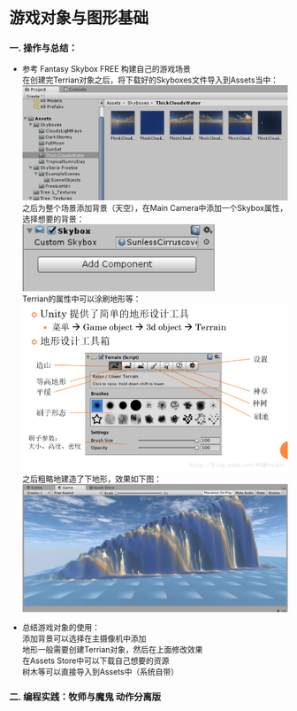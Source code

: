 # 游戏对象与图形基础
### 一. 操作与总结： ###  
- 参考 Fantasy Skybox FREE 构建自己的游戏场景  
在创建完Terrian对象之后，将下载好的Skyboxes文件导入到Assets当中：  
![avatar](https://github.com/MockingT/3D_Game-3/blob/master/picture/3d4.png)  
之后为整个场景添加背景（天空），在Main Camera中添加一个Skybox属性，选择想要的背景：  
![avatar](https://github.com/MockingT/3D_Game-3/blob/master/picture/3d2.png)  
Terrian的属性中可以涂刷地形等：  
![avatar](https://github.com/MockingT/3D_Game-3/blob/master/picture/3d3.png)  
之后粗略地建造了下地形，效果如下图：
![avatar](https://github.com/MockingT/3D_Game-3/blob/master/picture/3d1.png)  
   
- 总结游戏对象的使用：  
添加背景可以选择在主摄像机中添加  
地形一般需要创建Terrian对象，然后在上面修改效果  
在Assets Store中可以下载自己想要的资源  
树木等可以直接导入到Assets中（系统自带）  
### 二. 编程实践：牧师与魔鬼 动作分离版 ###

